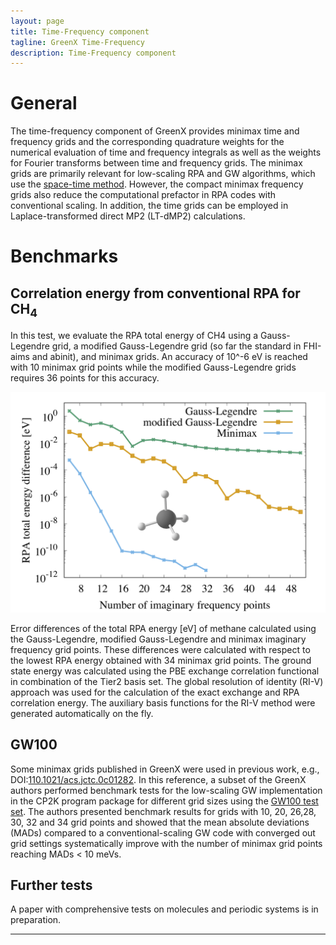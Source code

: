 ```yaml
---
layout: page
title: Time-Frequency component
tagline: GreenX Time-Frequency
description: Time-Frequency component
---
```

# General

The time-frequency component of GreenX provides minimax time and frequency grids and the corresponding quadrature weights for the numerical evaluation of time and frequency integrals as well as the weights for Fourier transforms between time and frequency grids. The minimax grids are primarily relevant for low-scaling RPA and GW algorithms, which use the [space-time method](https://journals.aps.org/prl/abstract/10.1103/PhysRevLett.74.1827). However, the compact minimax frequency grids also reduce the computational prefactor in RPA codes with conventional scaling. In addition, the time grids can be employed in Laplace-transformed direct MP2 (LT-dMP2) calculations.

# Benchmarks

## Correlation energy from conventional RPA for CH<sub>4</sub>

In this test, we evaluate the RPA total energy of CH4 using a Gauss-Legendre grid, a modified Gauss-Legendre grid (so far the standard in FHI-aims and abinit), and minimax grids. An accuracy of 10^-6 eV is reached with 10 minimax grid points while the modified Gauss-Legendre grids requires 36 points for this accuracy.

![CH4 benchmark](./img/ch4_bench.png)

Error differences of the total RPA energy [eV] of methane calculated using the Gauss-Legendre, modified Gauss-Legendre and minimax imaginary frequency grid points. These differences were calculated with respect to the lowest RPA energy obtained with 34 minimax grid points. The ground state energy was calculated using the PBE exchange correlation functional in combination of the Tier2 basis set. The global resolution of identity (RI-V) approach was used for the 
calculation of the exact exchange and RPA correlation energy. The auxiliary basis functions for the RI-V method were generated automatically on the fly.

## GW100

Some minimax grids published in GreenX were used in previous work, e.g., DOI:[110.1021/acs.jctc.0c01282](https://pubs.acs.org/doi/10.1021/acs.jctc.0c01282). In this reference, a subset of the GreenX authors performed benchmark tests for the low-scaling GW implementation in the CP2K program package for different grid sizes using the [GW100 test set](https://pubs.acs.org/doi/10.1021/acs.jctc.5b00453). The authors presented benchmark results for grids with 10, 20, 26,28, 30, 32 and 34 grid points and showed that the mean absolute deviations (MADs) compared to a conventional-scaling GW code with converged out grid settings systematically improve with the number of minimax grid points reaching MADs < 10 meVs.

## Further tests

A paper with comprehensive tests on molecules and periodic systems is in preparation. 

---
